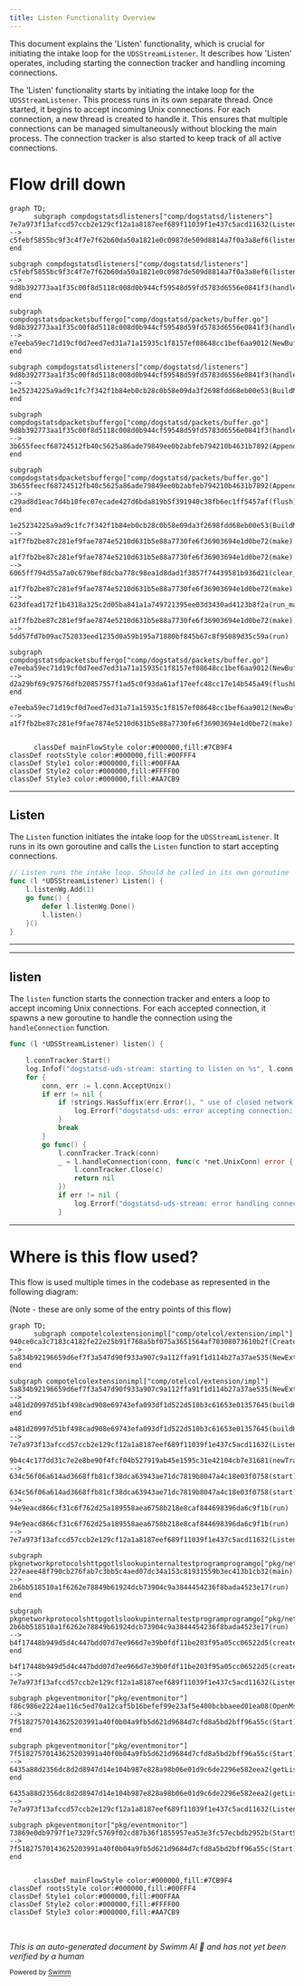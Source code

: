 ```yaml
---
title: Listen Functionality Overview
---
```

This document explains the 'Listen' functionality, which is crucial for initiating the intake loop for the <SwmToken path="comp/dogstatsd/listeners/uds_stream.go" pos="67:6:6" line-data="func (l *UDSStreamListener) Listen() {">`UDSStreamListener`</SwmToken>. It describes how 'Listen' operates, including starting the connection tracker and handling incoming connections.

The 'Listen' functionality starts by initiating the intake loop for the <SwmToken path="comp/dogstatsd/listeners/uds_stream.go" pos="67:6:6" line-data="func (l *UDSStreamListener) Listen() {">`UDSStreamListener`</SwmToken>. This process runs in its own separate thread. Once started, it begins to accept incoming Unix connections. For each connection, a new thread is created to handle it. This ensures that multiple connections can be managed simultaneously without blocking the main process. The connection tracker is also started to keep track of all active connections.

# Flow drill down

```mermaid
graph TD;
      subgraph compdogstatsdlisteners["comp/dogstatsd/listeners"]
7e7a973f13afccd57ccb2e129cf12a1a8187eef689f11039f1e437c5acd11632(Listen):::mainFlowStyle --> c5febf5855bc9f3c4f7e7f62b60da50a1821e0c0987de509d8814a7f0a3a8ef6(listen):::mainFlowStyle
end

subgraph compdogstatsdlisteners["comp/dogstatsd/listeners"]
c5febf5855bc9f3c4f7e7f62b60da50a1821e0c0987de509d8814a7f0a3a8ef6(listen):::mainFlowStyle --> 9d8b392773aa1f35c00f8d5118c008d0b944cf59548d59fd5783d6556e0841f3(handleConnection):::mainFlowStyle
end

subgraph compdogstatsdpacketsbuffergo["comp/dogstatsd/packets/buffer.go"]
9d8b392773aa1f35c00f8d5118c008d0b944cf59548d59fd5783d6556e0841f3(handleConnection):::mainFlowStyle --> e7eeba59ec71d19cf0d7eed7ed31a71a15935c1f8157ef08648cc1bef6aa9012(NewBuffer)
end

subgraph compdogstatsdlisteners["comp/dogstatsd/listeners"]
9d8b392773aa1f35c00f8d5118c008d0b944cf59548d59fd5783d6556e0841f3(handleConnection):::mainFlowStyle --> 1e25234225a9ad9c1fc7f342f1b84eb0cb28c0b58e09da3f2698fdd68eb00e53(BuildMemBasedRateLimiter)
end

subgraph compdogstatsdpacketsbuffergo["comp/dogstatsd/packets/buffer.go"]
9d8b392773aa1f35c00f8d5118c008d0b944cf59548d59fd5783d6556e0841f3(handleConnection):::mainFlowStyle --> 3b655feecf68724512fb40c5625a86ade79849ee0b2abfeb794210b4631b7892(Append):::mainFlowStyle
end

subgraph compdogstatsdpacketsbuffergo["comp/dogstatsd/packets/buffer.go"]
3b655feecf68724512fb40c5625a86ade79849ee0b2abfeb794210b4631b7892(Append):::mainFlowStyle --> c29ad8d1eac7d4b10fec07ecade427d6bda819b5f391940c38fb6ec1ff5457af(flush):::mainFlowStyle
end

1e25234225a9ad9c1fc7f342f1b84eb0cb28c0b58e09da3f2698fdd68eb00e53(BuildMemBasedRateLimiter) --> a1f7fb2be87c281ef9fae7874e5210d631b5e88a7730fe6f36903694e1d0be72(make)

a1f7fb2be87c281ef9fae7874e5210d631b5e88a7730fe6f36903694e1d0be72(make) --> 6065ff794d55a7a0c679bef8dcba778c98ea1d8dad1f3857f74439581b936d21(clear_cmake_cache)

a1f7fb2be87c281ef9fae7874e5210d631b5e88a7730fe6f36903694e1d0be72(make) --> 623dfead172f1b4318a325c2d05ba841a1a749721395ee03d3430ad4123b8f2a(run_make_command)

a1f7fb2be87c281ef9fae7874e5210d631b5e88a7730fe6f36903694e1d0be72(make) --> 5dd57fd7b09ac752033eed1235d0a59b195a71880bf845b67c8f95089d35c59a(run)

subgraph compdogstatsdpacketsbuffergo["comp/dogstatsd/packets/buffer.go"]
e7eeba59ec71d19cf0d7eed7ed31a71a15935c1f8157ef08648cc1bef6aa9012(NewBuffer) --> d2a29bf69c97576dfb20857557f1ad5c0f93da61af17eefc48cc17e14b545a49(flushLoop)
end

e7eeba59ec71d19cf0d7eed7ed31a71a15935c1f8157ef08648cc1bef6aa9012(NewBuffer) --> a1f7fb2be87c281ef9fae7874e5210d631b5e88a7730fe6f36903694e1d0be72(make)


      classDef mainFlowStyle color:#000000,fill:#7CB9F4
classDef rootsStyle color:#000000,fill:#00FFF4
classDef Style1 color:#000000,fill:#00FFAA
classDef Style2 color:#000000,fill:#FFFF00
classDef Style3 color:#000000,fill:#AA7CB9
```

<SwmSnippet path="/comp/dogstatsd/listeners/uds_stream.go" line="66">

---

## Listen

The <SwmToken path="comp/dogstatsd/listeners/uds_stream.go" pos="66:2:2" line-data="// Listen runs the intake loop. Should be called in its own goroutine">`Listen`</SwmToken> function initiates the intake loop for the <SwmToken path="comp/dogstatsd/listeners/uds_stream.go" pos="67:6:6" line-data="func (l *UDSStreamListener) Listen() {">`UDSStreamListener`</SwmToken>. It runs in its own goroutine and calls the <SwmToken path="comp/dogstatsd/listeners/uds_stream.go" pos="66:2:2" line-data="// Listen runs the intake loop. Should be called in its own goroutine">`Listen`</SwmToken> function to start accepting connections.

```go
// Listen runs the intake loop. Should be called in its own goroutine
func (l *UDSStreamListener) Listen() {
	l.listenWg.Add(1)
	go func() {
		defer l.listenWg.Done()
		l.listen()
	}()
}
```

---

</SwmSnippet>

<SwmSnippet path="/comp/dogstatsd/listeners/uds_stream.go" line="75">

---

## listen

The <SwmToken path="comp/dogstatsd/listeners/uds_stream.go" pos="75:9:9" line-data="func (l *UDSStreamListener) listen() {">`listen`</SwmToken> function starts the connection tracker and enters a loop to accept incoming Unix connections. For each accepted connection, it spawns a new goroutine to handle the connection using the <SwmToken path="comp/dogstatsd/listeners/uds_stream.go" pos="89:7:7" line-data="			_ = l.handleConnection(conn, func(c *net.UnixConn) error {">`handleConnection`</SwmToken> function.

```go
func (l *UDSStreamListener) listen() {

	l.connTracker.Start()
	log.Infof("dogstatsd-uds-stream: starting to listen on %s", l.conn.Addr())
	for {
		conn, err := l.conn.AcceptUnix()
		if err != nil {
			if !strings.HasSuffix(err.Error(), " use of closed network connection") {
				log.Errorf("dogstatsd-uds: error accepting connection: %v", err)
			}
			break
		}
		go func() {
			l.connTracker.Track(conn)
			_ = l.handleConnection(conn, func(c *net.UnixConn) error {
				l.connTracker.Close(c)
				return nil
			})
			if err != nil {
				log.Errorf("dogstatsd-uds-stream: error handling connection: %v", err)
			}
```

---

</SwmSnippet>

# Where is this flow used?

This flow is used multiple times in the codebase as represented in the following diagram:

(Note - these are only some of the entry points of this flow)

```mermaid
graph TD;
      subgraph compotelcolextensionimpl["comp/otelcol/extension/impl"]
940ce0ca3c7183c4182fe22e25b91f768a5bf075a3651564af70308073610b2f(CreateExtension):::rootsStyle --> 5a834b92196659d6ef7f3a547d90f933a907c9a112ffa91f1d114b27a37ae535(NewExtension)
end

subgraph compotelcolextensionimpl["comp/otelcol/extension/impl"]
5a834b92196659d6ef7f3a547d90f933a907c9a112ffa91f1d114b27a37ae535(NewExtension) --> a481d20997d51bf498cad908e69743efa093df1d522d510b3c61653e01357645(buildHTTPServer)
end

a481d20997d51bf498cad908e69743efa093df1d522d510b3c61653e01357645(buildHTTPServer) --> 7e7a973f13afccd57ccb2e129cf12a1a8187eef689f11039f1e437c5acd11632(Listen):::mainFlowStyle

9b4c4c177dd31c7e2e8be90f4fcf04b527919ab45e1595c31e42104cb7e31681(newTrapListener):::rootsStyle --> 634c56f06a614ad3668ffb81cf38dca63943ae71dc7819b8047a4c18e03f0758(start)

634c56f06a614ad3668ffb81cf38dca63943ae71dc7819b8047a4c18e03f0758(start) --> 94e9eacd866cf31c6f762d25a189558aea6758b218e8caf844698396da6c9f1b(run)

94e9eacd866cf31c6f762d25a189558aea6758b218e8caf844698396da6c9f1b(run) --> 7e7a973f13afccd57ccb2e129cf12a1a8187eef689f11039f1e437c5acd11632(Listen):::mainFlowStyle

subgraph pkgnetworkprotocolshttpgotlslookupinternaltestprogramprogramgo["pkg/network/protocols/http/gotls/lookup/internal/testprogram/program.go"]
227eaee48f790cb276fab7c3bb5c4aed07dc34a153c81931559b3ec413b1cb32(main):::rootsStyle --> 2b6bb518510a1f6262e78849b61924dcb73904c9a3844454236f8bada4523e17(run)
end

subgraph pkgnetworkprotocolshttpgotlslookupinternaltestprogramprogramgo["pkg/network/protocols/http/gotls/lookup/internal/testprogram/program.go"]
2b6bb518510a1f6262e78849b61924dcb73904c9a3844454236f8bada4523e17(run) --> b4f17448b949d5d4c447bdd07d7ee966d7e39b0fdf11be203f95a05cc06522d5(createTCPListener)
end

b4f17448b949d5d4c447bdd07d7ee966d7e39b0fdf11be203f95a05cc06522d5(createTCPListener) --> 7e7a973f13afccd57ccb2e129cf12a1a8187eef689f11039f1e437c5acd11632(Listen):::mainFlowStyle

subgraph pkgeventmonitor["pkg/eventmonitor"]
f86c986e2224ae116c5ed70a12caf5b16befef99e23af5e400bcbbaeed01ea08(OpenMsiLog):::rootsStyle --> 7f51827570143625203991a40f0b04a9fb5d621d9684d7cfd8a5bd2bff96a55c(Start)
end

subgraph pkgeventmonitor["pkg/eventmonitor"]
7f51827570143625203991a40f0b04a9fb5d621d9684d7cfd8a5bd2bff96a55c(Start) --> 6435a88d2356dc8d2d8947d14e104b987e828a98b06e01d9c6de2296e582eea2(getListener)
end

6435a88d2356dc8d2d8947d14e104b987e828a98b06e01d9c6de2296e582eea2(getListener) --> 7e7a973f13afccd57ccb2e129cf12a1a8187eef689f11039f1e437c5acd11632(Listen):::mainFlowStyle

subgraph pkgeventmonitor["pkg/eventmonitor"]
73869e0db9797f1e7329fc5769f02cd87b36f1855957ea53e3fc57ecbdb2952b(StartService):::rootsStyle --> 7f51827570143625203991a40f0b04a9fb5d621d9684d7cfd8a5bd2bff96a55c(Start)
end


      classDef mainFlowStyle color:#000000,fill:#7CB9F4
classDef rootsStyle color:#000000,fill:#00FFF4
classDef Style1 color:#000000,fill:#00FFAA
classDef Style2 color:#000000,fill:#FFFF00
classDef Style3 color:#000000,fill:#AA7CB9
```

&nbsp;

*This is an auto-generated document by Swimm AI 🌊 and has not yet been verified by a human*

<SwmMeta version="3.0.0" repo-id="Z2l0aHViJTNBJTNBZGF0YWRvZy1hZ2VudCUzQSUzQVN3aW1tLURlbW8=" repo-name="datadog-agent"><sup>Powered by [Swimm](/)</sup></SwmMeta>
